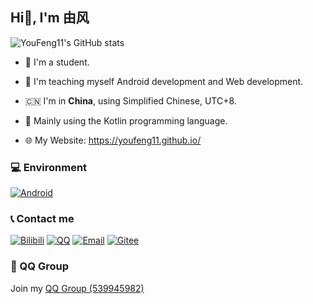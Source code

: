 ## Hi👋, I'm 由风

![YouFeng11's GitHub stats](https://github-readme-stats.vercel.app/api?username=youfeng11)

- 👻 I'm a student.

- 🌱 I'm teaching myself Android development and Web development.

- 🇨🇳 I'm in **China**, using Simplified Chinese, UTC+8.

- 🤖 Mainly using the Kotlin programming language.

- 🌐 My Website: https://youfeng11.github.io/

### 💻 Environment

[![Android](https://img.shields.io/badge/Android-34A853?style=flat-square&logo=android&logoColor=FFFFFF&labelColor=34A853)](https://www.android.com) 

### 📞 Contact me

[![Bilibili](https://img.shields.io/badge/%40由风11-FF6699?style=flat-square&logo=bilibili&logoColor=FFFFFF&labelColor=FF6699)](https://b23.tv/HMTezn9) [![QQ](https://img.shields.io/badge/458643074-1EBAFC?style=flat-square&logo=QQ&logoColor=FFFFFF&labelColor=1EBAFC)](https://qm.qq.com/q/VXVMTN34EE) [![Email](https://img.shields.io/badge/youfeng11%40outlook.com-53A9F2?style=flat-square&logo=mailbox.org&logoColor=FFFFFF&labelColor=53A9F2)](mailto:youfeng11@outlook.com) [![Gitee](https://img.shields.io/badge/%40YouFeng11-C71D23?style=flat-square&logo=gitee&logoColor=FFFFFF&labelColor=C71D23)](https://gitee.com/YouFeng11)

### 🐧 QQ Group

Join my [QQ Group (539945982)](http://qm.qq.com/cgi-bin/qm/qr?_wv=1027&k=WLYuxrc-FPS9DLLvq5RRWqy6i4qyu0y3&authKey=si8tZigc4d5qJh%2F%2FVs5QbLLQ0gflIrnPXxjA1P4cJxS0SEotqNSS8Z4NsKEwxZPM&noverify=0&group_code=539945982)
